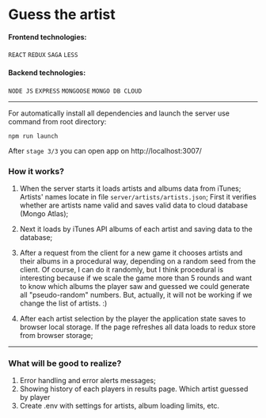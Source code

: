 # Guess the artist 

#### Frontend technologies:
`REACT`
`REDUX`
`SAGA`
`LESS`

#### Backend technologies:
`NODE JS`
`EXPRESS`
`MONGOOSE`
`MONGO DB CLOUD`

***

For automatically install all dependencies and launch the server use command from root directory:

`npm run launch`

After `stage 3/3` you can open app on http://localhost:3007/

### How it works?

1. When the server starts it loads artists and albums data from iTunes; Artists' names locate in file `server/artists/artists.json`; First it verifies whether are artists name valid and saves valid data to cloud database (Mongo Atlas);

2. Next it loads by iTunes API albums of each artist and saving data to the database;

3. After a request from the client for a new game it chooses artists and their albums in a procedural way, depending on a random seed from the client. Of course, I can do it randomly, but I think procedural is interesting
   because if we scale the game more than 5 rounds and want to know which albums the player saw and guessed we could generate all "pseudo-random" numbers. But, actually, it will not be working if we change the list of artists. :)
4. After each artist selection by the player the application state saves to browser local storage. If the page refreshes all data loads to redux store from browser storage;

***

### What will be good to realize?

1. Error handling and error alerts messages;
2. Showing history of each players in results page. Which artist guessed by player
3. Create .env with settings for artists, album loading limits, etc.

